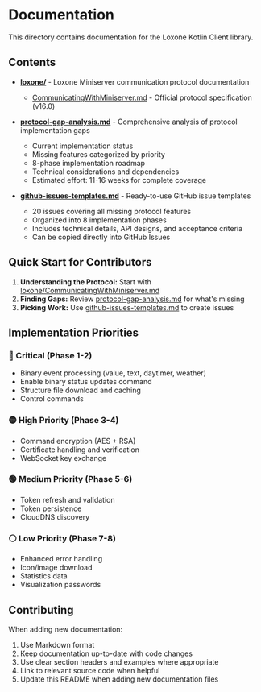 # Documentation

This directory contains documentation for the Loxone Kotlin Client library.

## Contents

- **[loxone/](loxone/)** - Loxone Miniserver communication protocol documentation
  - [CommunicatingWithMiniserver.md](loxone/CommunicatingWithMiniserver.md) - Official protocol specification (v16.0)
  
- **[protocol-gap-analysis.md](protocol-gap-analysis.md)** - Comprehensive analysis of protocol implementation gaps
  - Current implementation status
  - Missing features categorized by priority
  - 8-phase implementation roadmap
  - Technical considerations and dependencies
  - Estimated effort: 11-16 weeks for complete coverage

- **[github-issues-templates.md](github-issues-templates.md)** - Ready-to-use GitHub issue templates
  - 20 issues covering all missing protocol features
  - Organized into 8 implementation phases
  - Includes technical details, API designs, and acceptance criteria
  - Can be copied directly into GitHub Issues

## Quick Start for Contributors

1. **Understanding the Protocol:** Start with [loxone/CommunicatingWithMiniserver.md](loxone/CommunicatingWithMiniserver.md)
2. **Finding Gaps:** Review [protocol-gap-analysis.md](protocol-gap-analysis.md) for what's missing
3. **Picking Work:** Use [github-issues-templates.md](github-issues-templates.md) to create issues

## Implementation Priorities

### 🔴 Critical (Phase 1-2)
- Binary event processing (value, text, daytimer, weather)
- Enable binary status updates command
- Structure file download and caching
- Control commands

### 🟡 High Priority (Phase 3-4)
- Command encryption (AES + RSA)
- Certificate handling and verification
- WebSocket key exchange

### 🟢 Medium Priority (Phase 5-6)
- Token refresh and validation
- Token persistence
- CloudDNS discovery

### ⚪ Low Priority (Phase 7-8)
- Enhanced error handling
- Icon/image download
- Statistics data
- Visualization passwords

## Contributing

When adding new documentation:
1. Use Markdown format
2. Keep documentation up-to-date with code changes
3. Use clear section headers and examples where appropriate
4. Link to relevant source code when helpful
5. Update this README when adding new documentation files
